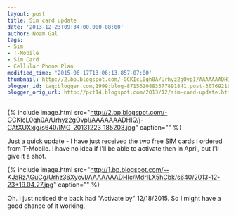 ```yaml
---
layout: post
title: Sim card update
date: '2013-12-23T09:34:00.000-08:00'
author: Noam Gal
tags:
- Sim
- T-Mobile
- Sim Card
- Cellular Phone Plan
modified_time: '2015-06-17T13:06:13.857-07:00'
thumbnail: http://2.bp.blogspot.com/-GCKIcL0qh0A/Urhyz2gOvpI/AAAAAAADHIQ/j-CAtXUXxjg/s72-c/IMG_20131223_185203.jpg
blogger_id: tag:blogger.com,1999:blog-8715620883377891841.post-3076921997157601150
blogger_orig_url: http://pct14.blogspot.com/2013/12/sim-card-update.html
---
```

 
{% include image.html src="http://2.bp.blogspot.com/-GCKIcL0qh0A/Urhyz2gOvpI/AAAAAAADHIQ/j-CAtXUXxjg/s640/IMG_20131223_185203.jpg" caption="" %}

Just a quick update - I have just received the two free SIM cards I ordered from T-Mobile. I have no idea if I'll be able to activate then in April, but I'll give it a shot. 
 
{% include image.html src="http://1.bp.blogspot.com/--KJaRzAGuCg/Urhz36XycvI/AAAAAAADHIc/MdrILX5hCbk/s640/2013-12-23+19.04.27.jpg" caption="" %}

Oh. I just noticed the back had "Activate by" 12/18/2015. So I might have a good chance of it working.
